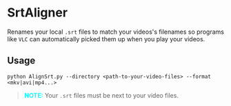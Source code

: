 # SrtAligner

Renames your local `.srt` files to match your videos's filenames so programs like `VLC` can automatically picked them up when you play your videos.

## Usage
```shell
python AlignSrt.py --directory <path-to-your-video-files> --format <mkv|avi|mp4...>
```

> **<span style="color: cyan;">NOTE:</span>** Your `.srt` files must be next to your video files.